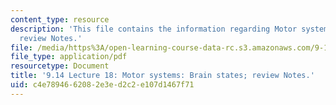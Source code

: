 ```yaml
---
content_type: resource
description: 'This file contains the information regarding Motor systems: Brain states;
  review Notes.'
file: /media/https%3A/open-learning-course-data-rc.s3.amazonaws.com/9-14-brain-structure-and-its-origins-spring-2014/c4e7894662082e3ed2c2e107d1467f71_MIT9_14S14_Lecture18.pdf
file_type: application/pdf
resourcetype: Document
title: '9.14 Lecture 18: Motor systems: Brain states; review Notes.'
uid: c4e78946-6208-2e3e-d2c2-e107d1467f71
---
```

